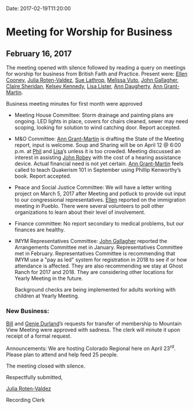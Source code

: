 Date: 2017-02-19T11:20:00

[AnnDaugherty]: /Friends/AnnDaugherty
[AnnGrantMartin]: /Friends/AnnGrantMartin
[AustinHawk]: /Friends/AustinHawk
[BarbCromwell]: /Friends/BarbCromwell
[BrianSojourner]: /Friends/BrianSojourner
[BriannaHawk]: /Friends/BriannaHawk
[BillDurland]: /Friends/BillDurland
[CarltonGamer]: /Friends/CarltonGamer
[ClaireSheridan]: /Friends/ClaireSheridan
[ConstanceGale]: /Friends/ConstanceGale
[EllenCooney]: /Friends/EllenCooney
[GenieDurland]: /Friends/GenieDurland
[HollyGrasso]: /Friends/HollyGrasso
[JeremyNelson]: /Friends/JeremyNelson
[JohnGallagher]: /Friends/JohnGallagher
[JohnRobey]: /Friends/JohnRobey
[JudithMcKay]: /Friends/JudithMcKay
[LindaSegar]: /Friends/LindaSegar
[LisaLister]: /Friends/LisaLister
[PeterLeVar]: /Friends/PeterLeVar
[JuliaRotenValdez]: /Friends/JuliaRotenValdez
[KenMcKay]: /Friends/KenMcKay
[KelseyKennedy]: /Friends/KelseyKennedy
[MelissaVuto]: /Friends/MelissaVuto
[MollyWingate]: /Friends/MollyWingate
[NancyAndrews]: /Friends/NancyAndrews
[PhilFriesen]: /Friends/PhilFriesen
[SarahCallback]: /Friends/SarahCallback
[SherryMacMahon]: /Friends/SherryMacMahon]
[SueLauther]: /Friends/SueLauther
[SueLathrop]: /Friends/SueLathrop



# Meeting for Worship for Business

## February 16, 2017 

The meeting opened with silence followed by reading a query on meetings
for worship for business from British Faith and Practice. Present were:
[Ellen Cooney][EllenCooney], [Julia Roten-Valdez][JuliaRotenValdez], 
[Sue Lathrop][SueLathrop], [Melissa Vuto][MelissaVuto], [John Gallagher][JohnGallagher], 
[Claire Sheridan][ClaireSheridan], [Kelsey Kennedy][KelseyKennedy], [Lisa Lister][LisaLister], 
[Ann Daugherty][AnnDaugherty], [Ann Grant-Martin][AnnGrantMartin].

Business meeting minutes for first month were approved

*   Meeting House Committee: Storm drainage and painting plans are ongoing.
    LED lights in place, covers for chairs cleaned, sewer may need scoping,
    looking for solution to wind catching door. Report accepted.

*   M&O Committee: [Ann Grant-Martin][AnnGrantMartin] is drafting the State of the 
    Meeting report, input is welcome. Soup and Sharing will be on 
    April 12 @ 6:00 p.m. at [Phil][PhilFriesen] and [Lisa][LisaLister]’s unless it 
    is too crowded. Meeting discussed an interest in assisting [John Robey][JohnRobey] 
    with the cost of a hearing assistance device. Actual financial need is not 
    yet certain. [Ann Grant-Martin][AnnGrantMartin] feels called to teach 
    Quakerism 101 in September using Phillip Kenworthy’s book. Report accepted.

*   Peace and Social Justice Committee: We will have a letter writing
    project on March 5, 2017 after Meeting and potluck to provide out input
    to our congressional representatives. [Ellen][EllenCooney] reported on the immigration
    meeting in Pueblo. There were several volunteers to poll other
    organizations to learn about their level of involvement.

*   Finance committee: No report secondary to medical problems, but our
    finances are healthy.

*   IMYM Representatives Committee: [John Gallagher][JohnGallagher] 
    reported the Arrangements Committee met in January. 
    Representatives Committee met in February. Representatives 
    Committee is recommending that IMYM use a "pay as led"
    system for registration in 2018 to see if or how attendance is affected.
    They are also recommending we stay at Ghost Ranch for 2017 and 2018.
    They are considering other locations for Yearly Meeting in the future.

    Background checks are being implemented for adults working with children
    at Yearly Meeting.

### New Business: 
[Bill][BillDurland] and [Genie Durland][GenieDurland]’s requests for transfer of
membership to Mountain View Meeting were approved with sadness. The
clerk will minute it upon receipt of a formal request.

Announcements: We are hosting Colorado Regional here on April 23<sup>rd</sup>.
Please plan to attend and help feed 25 people.

The meeting closed with silence.

Respectfully submitted,

[Julia Roten-Valdez][JuliaRotenValdez]

Recording Clerk
